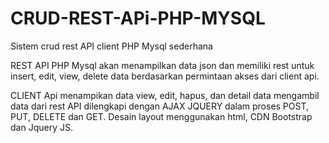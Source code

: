 # CRUD-REST-APi-PHP-MYSQL
Sistem crud rest API client PHP Mysql sederhana

REST API PHP Mysql akan menampilkan data json dan memiliki rest untuk insert, edit, view, delete data berdasarkan permintaan akses dari client api.

CLIENT Api menampikan data view, edit, hapus, dan detail data mengambil data dari rest API dilengkapi dengan AJAX JQUERY dalam proses POST, PUT, DELETE dan GET.
Desain layout menggunakan html, CDN Bootstrap dan Jquery JS.
